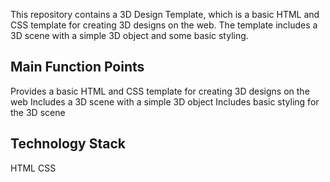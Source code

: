 This repository contains a 3D Design Template, which is a basic HTML and CSS template for creating 3D designs on the web. The template includes a 3D scene with a simple 3D object and some basic styling.

## Main Function Points
Provides a basic HTML and CSS template for creating 3D designs on the web
Includes a 3D scene with a simple 3D object
Includes basic styling for the 3D scene

## Technology Stack
HTML
CSS
